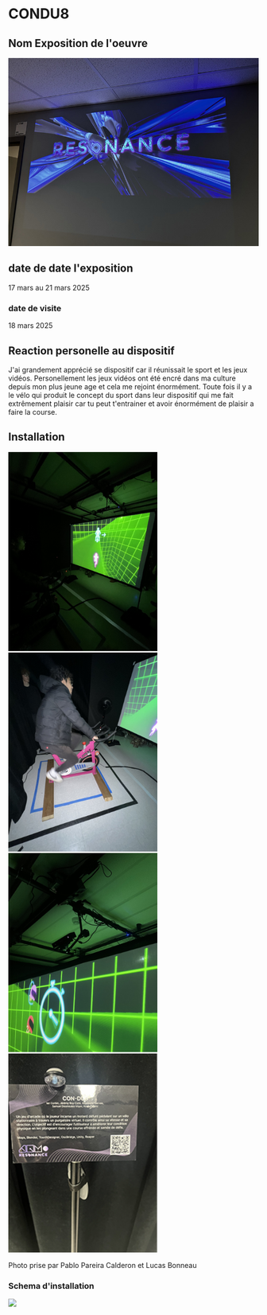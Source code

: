 # CONDU8

## Nom Exposition de l'oeuvre

<img src="../expo_finissant/media/resonance.jpg" >

## date de date l'exposition

17 mars au 21 mars 2025

### date de visite

18 mars 2025

## Reaction personelle au dispositif

J'ai grandement apprécié se dispositif car il réunissait le sport et les jeux vidéos. Personellement les jeux vidéos ont été encré dans ma culture depuis mon plus jeune age et cela me rejoint énormément. Toute fois il y a le vélo qui produit le concept du sport dans leur dispositif qui me fait extrêmement plaisir car tu peut t'entrainer et avoir énormément de plaisir a faire la course.


## Installation 


<div display="flex">
<img src="../expo_finissant/media/condu8.jpg" width="300px">
<img src="../expo_finissant/media/condu8_velo.jpg" width="300px">
<img src="../expo_finissant/media/condu8_toit.jpg" width="300px">
</div>
<img src="../expo_finissant/media/condu8_cartel.png" width="300px">


Photo prise par Pablo Pareira Calderon et Lucas Bonneau


### Schema d'installation

<img src="../expo_finissant/media/.jpg" >
